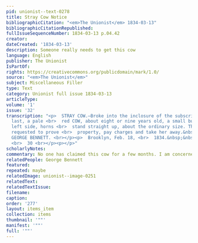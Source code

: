 ```yaml
---
pid: unionist--text-0278
title: Stray Cow Notice
bibliographicCitation: "<em>The Unionist</em> 1834-03-13"
bibliographicCitationRepublished: 
fullIssueSequenceNumber: 1834-03-13 p.04.42
creator: 
dateCreated: '1834-03-13'
description: Someone really needs to get this cow
language: English
publisher: The Unionist
IsPartOf: 
rights: https://creativecommons.org/publicdomain/mark/1.0/
source: "<em>The Unionist</em>"
subject: Miscellaneous Filler
type: Text
category: Unionist full issue 1834-03-13
articleType: 
volume: '1'
issue: '32'
transcription: "<p>  STRAY COW.—Broke into the inclosure of the subscriber on Thursday
  last, a pale <br>  red COW, about eight or nine years old, a small burst on her
  left side, horns <br>  stand straight up, about the ordinary size. The owner is
  requested to prove <br>  property, pay charges and take her away.&nbsp;&nbsp;&nbsp;
  GEORGE BENNETT. <br></p><p>  Brooklyn, Feb. 18, <br>  1834.&nbsp;&nbsp;&nbsp;&nbsp;&nbsp;&nbsp;&nbsp;&nbsp;&nbsp;&nbsp;&nbsp;&nbsp;&nbsp;&nbsp;&nbsp;&nbsp;&nbsp;&nbsp;&nbsp;&nbsp;&nbsp;&nbsp;&nbsp;&nbsp;&nbsp;&nbsp;&nbsp;&nbsp;&nbsp;&nbsp;&nbsp;&nbsp;&nbsp;&nbsp;&nbsp;&nbsp;&nbsp;&nbsp;&nbsp;&nbsp;&nbsp;&nbsp;&nbsp;&nbsp;
  <br>  30 <br></p><p></p>"
scholarlyNotes: 
commentary: No one has claimed this cow for a few months. I am concerned
relatedPeople: George Bennett
featured: 
repeated: maybe
relatedImage: unionist--image-0251
relatedText: 
relatedTextIssue: 
filename: 
caption: 
order: '277'
layout: items_item
collection: items
thumbnail: '""'
manifest: '""'
full: '""'
---
```

